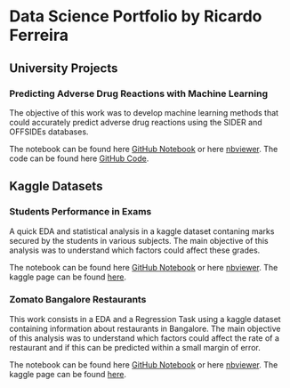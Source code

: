 # Data Science Portfolio by Ricardo Ferreira


## University Projects

### Predicting Adverse Drug Reactions with Machine Learning

The objective of this work was to develop machine learning methods that could accurately predict adverse drug reactions using the SIDER and OFFSIDEs databases. 

The notebook can be found here [GitHub Notebook](https://github.com/ricardoamferreira/Predicting-Adverse-Drug-Reactions-with-Machine-Learning/blob/master/Predicting%20Adverse%20Drug%20Reactions%20With%20Machine%20Learning.ipynb) or here [nbviewer](https://nbviewer.jupyter.org/github/ricardoamferreira/Predicting-Adverse-Drug-Reactions-with-Machine-Learning/blob/master/Predicting%20Adverse%20Drug%20Reactions%20With%20Machine%20Learning.ipynb). The code can be found here [GitHub Code](https://github.com/ricardoamferreira/Predicting-Adverse-Drug-Reactions-with-Machine-Learning).


## Kaggle Datasets

### Students Performance in Exams

A quick EDA and statistical analysis in a kaggle dataset contaning marks secured by the students in various subjects. The main objective of this analysis was to understand which factors could affect these grades. 


The notebook can be found here [GitHub Notebook](https://github.com/ricardoamferreira/ricardoferreira.github.io/blob/master/Notebooks/students-performance-in-exams-quick-eda.ipynb) or here [nbviewer](https://nbviewer.jupyter.org/github/ricardoamferreira/ricardoamferreira.github.io/blob/master/Notebooks/students-performance-in-exams-quick-eda.ipynb). The kaggle page can be found [here](https://www.kaggle.com/spscientist/students-performance-in-exams).


### Zomato Bangalore Restaurants

This work consists in a EDA and a Regression Task using a kaggle dataset containing information about restaurants in Bangalore. The main objective of this analysis was to understand which factors could affect the rate of a restaurant and if this can be predicted within a small margin of error.

The notebook can be found here [GitHub Notebook](https://github.com/ricardoamferreira/ricardoamferreira.github.io/blob/master/Notebooks/Zomato_Bangalore_Restaurants.ipynb) or here [nbviewer](https://nbviewer.jupyter.org/github/ricardoamferreira/ricardoamferreira.github.io/blob/master/Notebooks/Zomato_Bangalore_Restaurants.ipynb). The kaggle page can be found [here](https://www.kaggle.com/himanshupoddar/zomato-bangalore-restaurants).
